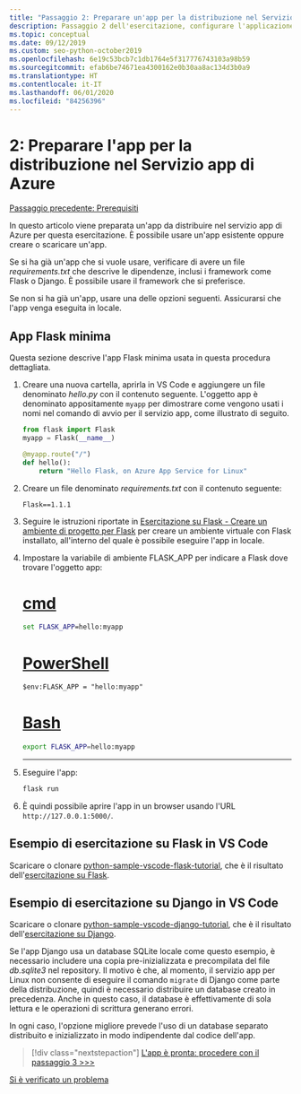 ```yaml
---
title: "Passaggio 2: Preparare un'app per la distribuzione nel Servizio app Azure in Linux da Visual Studio Code"
description: Passaggio 2 dell'esercitazione, configurare l'applicazione
ms.topic: conceptual
ms.date: 09/12/2019
ms.custom: seo-python-october2019
ms.openlocfilehash: 6e19c53bcb7c1db1764e5f317776743103a98b59
ms.sourcegitcommit: efab6be74671ea4300162e0b30aa8ac134d3b0a9
ms.translationtype: HT
ms.contentlocale: it-IT
ms.lasthandoff: 06/01/2020
ms.locfileid: "84256396"
---
```

# <a name="2-prepare-your-app-for-deployment-to-azure-app-service"></a>2: Preparare l'app per la distribuzione nel Servizio app di Azure

[Passaggio precedente: Prerequisiti](tutorial-deploy-app-service-on-linux-01.md)

In questo articolo viene preparata un'app da distribuire nel servizio app di Azure per questa esercitazione. È possibile usare un'app esistente oppure creare o scaricare un'app.

Se si ha già un'app che si vuole usare, verificare di avere un file *requirements.txt* che descrive le dipendenze, inclusi i framework come Flask o Django. È possibile usare il framework che si preferisce.

Se non si ha già un'app, usare una delle opzioni seguenti. Assicurarsi che l'app venga eseguita in locale.

## <a name="minimal-flask-app"></a>App Flask minima

Questa sezione descrive l'app Flask minima usata in questa procedura dettagliata.

1. Creare una nuova cartella, aprirla in VS Code e aggiungere un file denominato *hello.py* con il contenuto seguente. L'oggetto app è denominato appositamente `myapp` per dimostrare come vengono usati i nomi nel comando di avvio per il servizio app, come illustrato di seguito.

    ```python
    from flask import Flask
    myapp = Flask(__name__)

    @myapp.route("/")
    def hello():
        return "Hello Flask, on Azure App Service for Linux"
    ```

1. Creare un file denominato *requirements.txt* con il contenuto seguente:

    ```text
    Flask==1.1.1
    ```

1. Seguire le istruzioni riportate in [Esercitazione su Flask - Creare un ambiente di progetto per Flask](https://code.visualstudio.com/docs/python/tutorial-flask#create-a-project-environment-for-flask) per creare un ambiente virtuale con Flask installato, all'interno del quale è possibile eseguire l'app in locale.

1. Impostare la variabile di ambiente FLASK_APP per indicare a Flask dove trovare l'oggetto app:

    # <a name="cmd"></a>[cmd](#tab/cmd)

    ```cmd
    set FLASK_APP=hello:myapp
    ```

    # <a name="powershell"></a>[PowerShell](#tab/powershell)

    ```ps
    $env:FLASK_APP = "hello:myapp"
    ```

   # <a name="bash"></a>[Bash](#tab/bash)

    ```bash
    export FLASK_APP=hello:myapp
    ```

    ---

1. Eseguire l'app:

    ```cmd
    flask run
    ```

1. È quindi possibile aprire l'app in un browser usando l'URL `http://127.0.0.1:5000/`.

## <a name="vs-code-flask-tutorial-sample"></a>Esempio di esercitazione su Flask in VS Code

Scaricare o clonare [python-sample-vscode-flask-tutorial](https://github.com/Microsoft/python-sample-vscode-flask-tutorial), che è il risultato dell'[esercitazione su Flask](https://code.visualstudio.com/docs/python/tutorial-flask).

## <a name="vs-code-django-tutorial-sample"></a>Esempio di esercitazione su Django in VS Code

Scaricare o clonare [python-sample-vscode-django-tutorial](https://github.com/Microsoft/python-sample-vscode-django-tutorial), che è il risultato dell'[esercitazione su Django](https://code.visualstudio.com/docs/python/tutorial-django).

Se l'app Django usa un database SQLite locale come questo esempio, è necessario includere una copia pre-inizializzata e precompilata del file *db.sqlite3* nel repository. Il motivo è che, al momento, il servizio app per Linux non consente di eseguire il comando `migrate` di Django come parte della distribuzione, quindi è necessario distribuire un database creato in precedenza. Anche in questo caso, il database è effettivamente di sola lettura e le operazioni di scrittura generano errori.

In ogni caso, l'opzione migliore prevede l'uso di un database separato distribuito e inizializzato in modo indipendente dal codice dell'app.

> [!div class="nextstepaction"]
> [L'app è pronta: procedere con il passaggio 3 >>>](tutorial-deploy-app-service-on-linux-03.md)

[Si è verificato un problema](https://www.research.net/r/PWZWZ52?tutorial=vscode-appservice-python&step=02-prepare-app)
